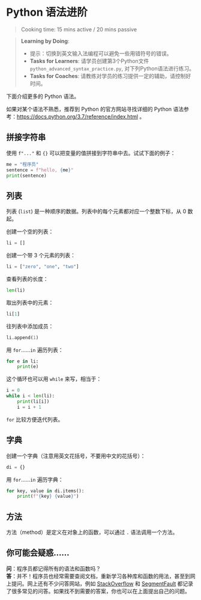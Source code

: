 # Python 语法进阶

> Cooking time: 15 mins active / 20 mins passive

> **Learning by Doing**:
> - 提示：切换到英文输入法编程可以避免一些用错符号的错误。
> - **Tasks for Learners**: 请学员创建第3个Python文件 `python_advanced_syntax_practice.py`, 对下列Python语法进行练习。
> - **Tasks for Coaches**: 请教练对学员的练习提供一定的辅助，请控制好时间。

下面介绍更多的 Python 语法。

如果对某个语法不熟悉，推荐到 Python 的官方网站寻找详细的 Python 语法参考：https://docs.python.org/3.7/reference/index.html 。

## 拼接字符串

使用 `f"..."` 和 `{}` 可以把变量的值拼接到字符串中去。试试下面的例子：

```python
me = "程序员"
sentence = f"hello, {me}"
print(sentence)
```

## 列表

列表 (`list`) 是一种顺序的数据。列表中的每个元素都对应一个整数下标，从 0 数起。

创建一个空的列表：

```python
li = []
```

创建一个带 3 个元素的列表：

```python
li = ["zero", "one", "two"]
```

查看列表的长度：

```python
len(li)
```

取出列表中的元素：

```python
li[1]
```

往列表中添加成员：

```python
li.append(1)
```

用 `for`……`in` 遍历列表：

```python
for e in li:
    print(e)
```

这个循环也可以用 `while` 来写，相当于：

```python
i = 0
while i < len(li):
    print(li[i])
    i = i + 1
```

`for` 比较方便迭代列表。

## 字典

创建一个字典（注意用英文花括号，不要用中文的花括号）：

```python
di = {}
```

用 `for`……`in` 遍历字典：

```python
for key, value in di.items():
    print(f"{key} {value}")
```

## 方法

方法（method）是定义在对象上的函数，可以通过 `.` 语法调用一个方法。

## 你可能会疑惑……

**问**：程序员都记得所有的语法和函数吗？  
**答**：并不！程序员也经常需要查阅文档，重新学习各种库和函数的用法，甚至到网上提问。网上还有不少问答网站，例如 [StackOverflow](https://stackoverflow.com) 和 [SegmentFault](https://segmentfault.com) 都记录了很多常见的问答。如果找不到需要的答案，你也可以在上面提出自己的问题。
